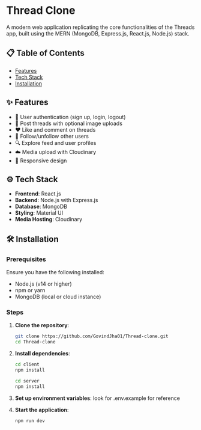 # Thread Clone

A modern web application replicating the core functionalities of the Threads app, built using the MERN (MongoDB, Express.js, React.js, Node.js) stack.


## 📋 Table of Contents

- [Features](#features)
- [Tech Stack](#tech-stack)
- [Installation](#installation)

## ✨ Features

- 🔐 User authentication (sign up, login, logout)
- 🧵 Post threads with optional image uploads
- ❤️ Like and comment on threads
- 👥 Follow/unfollow other users
- 🔍 Explore feed and user profiles
- ☁️ Media upload with Cloudinary
- 📱 Responsive design

## ⚙️ Tech Stack

- **Frontend**: React.js
- **Backend**: Node.js with Express.js
- **Database**: MongoDB
- **Styling**: Material UI
- **Media Hosting**: Cloudinary

## 🛠 Installation

### Prerequisites

Ensure you have the following installed:

- Node.js (v14 or higher)
- npm or yarn
- MongoDB (local or cloud instance)

### Steps

1. **Clone the repository**:

   ```bash
   git clone https://github.com/GovindJha01/Thread-clone.git
   cd Thread-clone
   
2. **Install dependencies**:

   ```bash
   cd client
   npm install

   cd server
   npm install
   
3. **Set up environment variables**:
   look for .env.example for reference

4. **Start the application**:
   ```bash
   npm run dev

   

